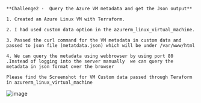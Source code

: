 

    **Challenge2 -  Query the Azure VM metadata and get the Json output**
    
    1. Created an Azure Linux VM with Terraform.
    
    2. I had used custom data option in the azurerm_linux_virtual_machine.
    
    3. Passed the curl command for the VM metadata in custom data and  passed to json file (metatdata.json) which will be under /var/www/html
    
    4. We can query the metadata using webbrowser by using port 80 .Instead of logging into the server manually  we can query the metadata in json format over the browser
    
    Please find the Screenshot for VM Custom data passed through Teraform in azurerm_linux_virtual_machine
    
   
![image](https://user-images.githubusercontent.com/106945519/177028463-2e16fc19-2cb5-43ef-b28d-831a6d4186a4.png)
